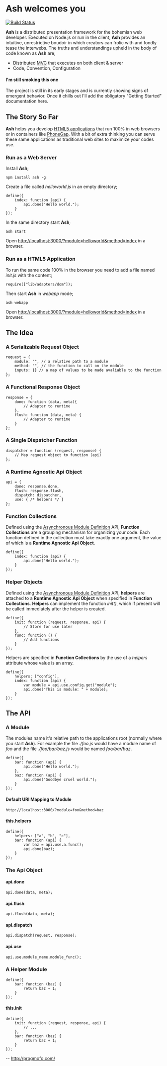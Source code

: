 # Ash welcomes you

[![Build Status](https://secure.travis-ci.org/capecodehq/ash.png?branch=master)](http://travis-ci.org/capecodehq/ash)

**Ash** is a distributed presentation framework for the bohemian web developer. Executed on Node.js or run in the client, **Ash** provides an intuitive, unrestrictive boudoir in which creators can frolic with and fondly tease the interwebs. The truths and understandings upheld in the body of code known as **Ash** are;

* Distributed [MVC](http://en.wikipedia.org/wiki/Model%E2%80%93view%E2%80%93adapter) that executes on both client & server
* Code, Convention, Configuration

#### I'm still smoking this one

The project is still in its early stages and is currently showing signs of emergent behavior. Once it chills out I'll add the obligatory "Getting Started" documentation here.

## The Story So Far

__Ash__ helps you develop [HTML5 applications](http://diveintohtml5.info/offline.html) that run 100% in web browsers or in containers like [PhoneGap](http://phonegap.com/). With a bit of extra thinking you can serve these same applications as traditional web sites to maximize your codes use.

### Run as a Web Server

Install __Ash__;
	
	npm install ash -g

Create a file called _helloworld.js_ in an empty directory;

	define({
        index: function (api) {
            api.done("Hello world.");
        }
    });

In the same directory start __Ash__;

	ash start

Open [http://localhost:3000/?module=helloworld&method=index](http://localhost:3000/?module=helloworld&method=index) in a browser.

### Run as a HTML5 Application

To run the same code 100% in the browser you need to add a file named _init.js_ with the content;

	require(["lib/adapters/dom"]);

Then start __Ash__ in _webapp_ mode;

	ash webapp

Open [http://localhost:3000/?module=helloworld&method=index](http://localhost:3000/?module=helloworld&method=index) in a browser.

## The Idea

### A Serializable Request Object

    request = {
        module: "", // a relative path to a module
        method: "", // the function to call on the module
        inputs: {} // a map of values to be made avaliable to the function 
    };

### A Functional Response Object

    response = {
        done: function (data, meta){
            // Adapter to runtime
        },
        flush: function (data, meta) {
            // Adapter to runtime
        }
    };

### A Single Dispatcher Function

    dispatcher = function (request, response) {
        // Map request object to function (api)
    };

### A Runtime Agnostic Api Object

    api = {
        done: response.done,
        flush: response.flush,
        dispatch: dispatcher,
        use: { /* helpers */ }
    };

### Function Collections

Defined using the [Asynchronous Module Definition](https://github.com/amdjs/amdjs-api/wiki/AMD) API, __Function Collections__ are a grouping mechanism for organizing your code. Each function defined in the collection must take exactly one argument, the value of which is a __Runtime Agnostic Api Object__.

    define({
        index: function (api) {
            api.done("Hello world.");
        }
    });

### Helper Objects

Defined using the [Asynchronous Module Definition](https://github.com/amdjs/amdjs-api/wiki/AMD) API, __helpers__ are attached to a __Runtime Agnostic Api Object__ when specified in __Function Collections__. __Helpers__ can implement the function _init()_, which if present will be called immediately after the helper is created.

	define({
		init: function (request, response, api) {
			// Store for use later
		},
		func: function () {
			// Add functions
		}
	});

Helpers are specified in __Function Collections__ by the use of a _helpers_ attribute whose value is an array.

	define({
		helpers: ["config"],
        index: function (api) {
			var module = api.use.config.get("module");
            api.done("This is module: " + module);
        }
    });

## The API

### A Module

The modules name it's relative path to the applications root (normally where you start __Ash__). For example the file _./foo.js_ would have a module name of _foo_ and the file _./foo/bar/baz.js_ would be named _foo/bar/baz_.

	define({
        bar: function (api) {
            api.done("Hello world.");
        },
		baz: function (api) {
			api.done("Goodbye cruel world.");
		}
    });

#### Default URI Mapping to Module

	http://localhost:3000/?module=foo&method=baz

#### this.helpers

	define({
        helpers: ["a", "b", "c"],
		bar: function (api) {
			var baz = api.use.a.func();
			api.done(baz);
		}
    });

### The Api Object

#### api.done

	api.done(data, meta);

#### api.flush

	api.flush(data, meta);

#### api.dispatch

	api.dispatch(request, response);

#### api.use

	api.use.module_name.module_func();

### A Helper Module

	define({
		bar: function (baz) {
			return baz + 1;
		}
	});

#### this.init

	define({
		init: function (request, response, api) {
			// ...
		},
		bar: function (baz) {
			return baz + 1;
		}
	});

-- http://progmofo.com/